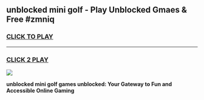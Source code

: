 
## unblocked mini golf - Play Unblocked Gmaes & Free #zmniq
<h3>
<a href="https://news.freeplayer.one?title=unblocked_mini_golf&ref=26F">CLICK TO PLAY</a></h3>
<hr>

<h3>
<a href="https://news.freeplayer.one?title=unblocked_mini_golf&ref=26F">CLICK 2 PLAY</a>
  
</h3>

<a href="https://news.freeplayer.one?title=unblocked_mini_golf&ref=26F/"><img src="https://clearcache.store/games.png"></a>


**unblocked mini golf games unblocked: Your Gateway to Fun and Accessible Online Gaming**
